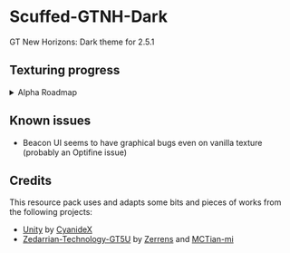 # Scuffed-GTNH-Dark
GT New Horizons: Dark theme for 2.5.1

## Texturing progress
<details>
<summary>Alpha Roadmap</summary>
  
| Mod                     | Number of textures | Progress | Notes 		|
|-------------------------|--------------------|----------|-------------|
| Minecraft               | 22/22              | 100%     |				|
| NotEnoughItems          | 5/5                | 100%     |				|
| Gregtech                | 245/245            | 100%     | There are an additional 37 textures left, probably no texturing needed though |
| Applied Energistics 2   | 42/42              | 100%     |				|
| ModularUI				  | 24/24			   | 100%     |				|
| Nutrition				  | 1/1 			   | 100%	  |				|
| GT NEI Ore Plugin		  | 1/1 			   | 100%	  |				|
| NEI Custom Diagram	  | 1/1 			   | 100%	  |				|
| Tinker's Construct	  | 23/23 			   | 100%	  |				|
| Forestry				  | 38/38 			   | 100%	  |				|
| AE2FluidCrafting		  | 19/19 			   | 100% 	  |				|
| AE2Stuff		  		  | 2/2 			   | 100%	  |				|
| NEIAddons				  | 3/3 			   | 100%	  |				|
| Blood Magic		  	  | 7/7 			   | 100%	  |				|
| ArchitectureCraft		  | 1/1 			   | 100%	  |				|
| Avaritia				  | 0/5 			   | 0%	  	  |				|
| AvaritiaAddons		  | 0/2 			   | 0%	  	  |				|
| Backpack		  		  | 1/1 			   | 100% 	  |				|
| BattleGear 2		      | 2/2 			   | 100%	  |	There are an additional 10 textures, but they are super rarely used. Not a priority atm.|
| Baubles				  | 1/1 			   | 100%	  |				|
| BeeBetterAtBees		  | 1/1 			   | 100%	  |				|
| BetterP2P		  		  | 0/1 			   | 0%	  	  |				|
| Botania		  		  | 5/5 			   | 100%	  |				|
| BetterQuesting		  | 1/1 			   | 100%	  |				|
| Chisel				  | 8/8 			   | 100%	  |				|
| IronChest				  | 6/6 			   | 100%	  |				|
| MobsInfo				  | 2/2 			   | 100%	  |				|
| TCNEIAdditions		  | 1/1 			   | 100%	  |				|
| Thaumcraft 4		  	  | 15/15 			   | 100%	  |				|
| structurelib			  | 1/1 			   | 100%	  |				|
| AdventureBackpack		  | 3/3 			   | 100%	  |				|
| AE2 Wireless ME Terminal| 3/3 			   | 100%	  |				|
| Overall				  | 483/492 		   | 96%  	  |				|
</details>

## Known issues
- Beacon UI seems to have graphical bugs even on vanilla texture (probably an Optifine issue)

## Credits
This resource pack uses and adapts some bits and pieces of works from the following projects:
- [Unity](https://github.com/Unity-Resource-Pack/Unity/tree/1.7.10) by [CyanideX](https://github.com/CyanideX)
- [Zedarrian-Technology-GT5U](https://github.com/MCTian-mi/Zederrian-Technology-GT5U) by [Zerrens](https://forum.industrial-craft.net/core/user/12229-zerrens/) and [MCTian-mi](https://github.com/MCTian-mi)
